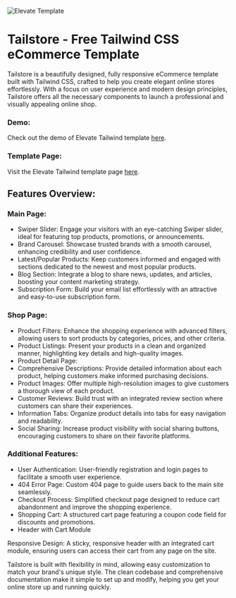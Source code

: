 ![Elevate Template](https://spacema-dev.com/tailstore/fullimage.png)

# Tailstore - Free Tailwind CSS eCommerce Template

Tailstore is a beautifully designed, fully responsive eCommerce template built with Tailwind CSS, crafted to help you create elegant online stores effortlessly. With a focus on user experience and modern design principles, Tailstore offers all the necessary components to launch a professional and visually appealing online shop.

### Demo:

Check out the demo of Elevate Tailwind template [here](https://spacema-dev.com/tailstore/).

### Template Page:

Visit the Elevate Tailwind template page [here](https://spacema-dev.com/tailstore-free-tailwind-css-ecommerce-template-for-online-store/).

## Features Overview:
### Main Page:
- Swiper Slider: Engage your visitors with an eye-catching Swiper slider, ideal for featuring top products, promotions, or announcements.
- Brand Carousel: Showcase trusted brands with a smooth carousel, enhancing credibility and user confidence.
- Latest/Popular Products: Keep customers informed and engaged with sections dedicated to the newest and most popular products.
- Blog Section: Integrate a blog to share news, updates, and articles, boosting your content marketing strategy.
- Subscription Form: Build your email list effortlessly with an attractive and easy-to-use subscription form.
  
### Shop Page:
- Product Filters: Enhance the shopping experience with advanced filters, allowing users to sort products by categories, prices, and other criteria.
- Product Listings: Present your products in a clean and organized manner, highlighting key details and high-quality images.
- Product Detail Page:
- Comprehensive Descriptions: Provide detailed information about each product, helping customers make informed purchasing decisions.
- Product Images: Offer multiple high-resolution images to give customers a thorough view of each product.
- Customer Reviews: Build trust with an integrated review section where customers can share their experiences.
- Information Tabs: Organize product details into tabs for easy navigation and readability.
- Social Sharing: Increase product visibility with social sharing buttons, encouraging customers to share on their favorite platforms.
  
### Additional Features:
- User Authentication: User-friendly registration and login pages to facilitate a smooth user experience.
- 404 Error Page: Custom 404 page to guide users back to the main site seamlessly.
- Checkout Process: Simplified checkout page designed to reduce cart abandonment and improve the shopping experience.
- Shopping Cart: A structured cart page featuring a coupon code field for discounts and promotions.
- Header with Cart Module

Responsive Design: A sticky, responsive header with an integrated cart module, ensuring users can access their cart from any page on the site.

Tailstore is built with flexibility in mind, allowing easy customization to match your brand's unique style. The clean codebase and comprehensive documentation make it simple to set up and modify, helping you get your online store up and running quickly.
